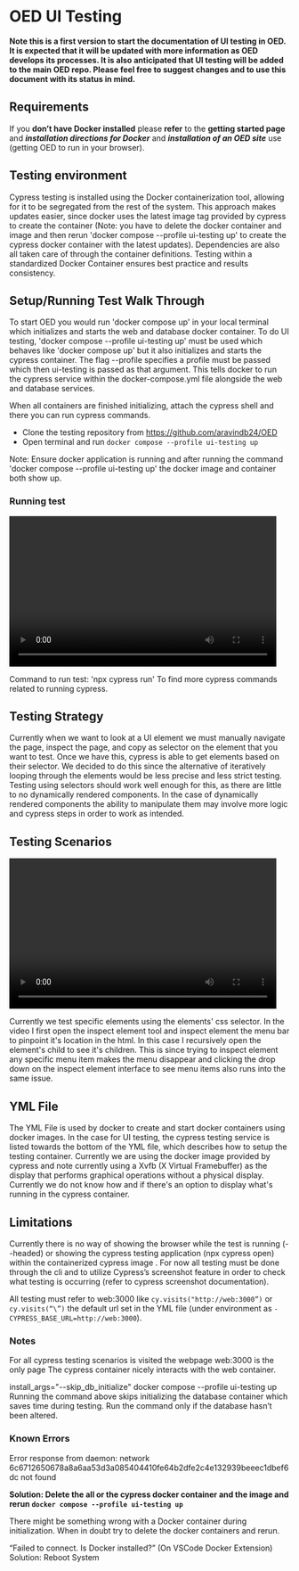 # OED UI Testing

**Note this is a first version to start the documentation of UI testing in OED. It is expected that it will be updated with more information as OED develops its processes. It is also anticipated that UI testing will be added to the main OED repo. Please feel free to suggest changes and to use this document with its status in mind.**

## Requirements

If you **don’t have Docker installed** please **refer** to the **getting started page** and ***installation directions for Docker*** and ***installation of an OED site*** use (getting OED to run in your browser).

## Testing environment

Cypress testing is installed using the Docker containerization tool, allowing for it to be segregated from the rest of the system. This approach makes updates easier, since docker uses the latest image tag provided by cypress to create the container (Note: you have to delete the docker container and image and then rerun 'docker compose --profile ui-testing up' to create the cypress docker container with the latest updates). Dependencies are also all taken care of through the container definitions. Testing within a standardized Docker Container ensures best practice and results consistency.

## Setup/Running Test Walk Through

To start OED you would run 'docker compose up' in your local terminal which initializes and starts the web and database docker container. To do UI testing, 'docker compose --profile ui-testing up' must be used which behaves like 'docker compose up' but it also initializes and starts the cypress container. The flag --profile specifies a profile must be passed which then ui-testing is passed as that argument. This tells docker to run the cypress service within the docker-compose.yml file alongside the web and database services.

When all containers are finished initializing, attach the cypress shell and there you can run cypress commands.

- Clone the testing repository from https://github.com/aravindb24/OED
- Open terminal and run ``docker compose --profile ui-testing up``

Note: Ensure docker application is running and after running the command 'docker compose --profile ui-testing up' the docker image and container both show up.

### Running test

<video width="480" height="270" controls>
    <source src="Running_Test_DemoSmall.mp4" type="video/mp4">
    Your browser does not support the video tag.
</video>

Command to run test: 'npx cypress run'
To find more cypress commands related to running cypress.

## Testing Strategy

Currently when we want to look at a UI element we must manually navigate the page, inspect the page, and copy as selector on the element that you want to test. Once we have this, cypress is able to get elements based on their selector. We decided to do this since the alternative of iteratively looping through the elements would be less precise and less strict testing. Testing using selectors should work well enough for this, as there are little to no dynamically rendered components. In the case of dynamically rendered components the ability to manipulate them may involve more logic and cypress steps in order to work as intended.

## Testing Scenarios

<video width="480" height="270" controls>
    <source src="./Test_Scenario_Demo.mp4" type="video/mp4">
    Your browser does not support the video tag.
</video>

Currently we test specific elements using the elements' css selector. In the video I first open the inspect element tool and inspect element the menu bar to pinpoint it's location in the html. In this case I recursively open the element's child to see it's children. This is
since trying to inspect element any specific menu item makes the menu disappear and clicking the drop down on the inspect element interface to see menu items also runs into the same issue.

## YML File

The YML File is used by docker to create and start docker containers using docker images. In the case for UI testing, the cypress testing service is listed towards the bottom of the YML file, which describes how to setup the testing container. Currently we are using the docker image provided by cypress and note currently using a Xvfb (X Virtual Framebuffer) as the display that performs graphical operations without a physical display. Currently we do not know how and if there's an option to display what's running in the cypress container. 

## Limitations

Currently there is no way of showing the browser while the test is running (--headed) or showing the cypress testing application (npx cypress open) within the containerized cypress image . For now all testing must be done through the cli and to utilize Cypress’s screenshot feature in order to check what testing is occurring (refer to cypress screenshot documentation).

All testing must refer to web:3000 like ``cy.visits("http://web:3000”)`` or ``cy.visits(“\”)`` the default url set in the YML file (under environment as ``- CYPRESS_BASE_URL=http://web:3000``).

### Notes

For all cypress testing scenarios is visited the webpage web:3000 is the only page
The cypress container nicely interacts with the web container.

install_args="--skip_db_initialize" docker compose --profile ui-testing up
Running the command above skips initializing the database container which saves time during testing. Run the command only if the database hasn’t been altered.

### Known Errors

Error response from daemon: network 6c6712650678a8a6aa53d3a085404410fe64b2dfe2c4e132939beeec1dbef6dc not found

**Solution: Delete the all or the cypress  docker  container and the image and rerun ``docker compose --profile ui-testing up``**

There might be something wrong with a Docker container during initialization. When in doubt try to delete the docker containers and rerun.

“Failed to connect. Is Docker installed?” (On VSCode Docker Extension)
Solution: Reboot System
